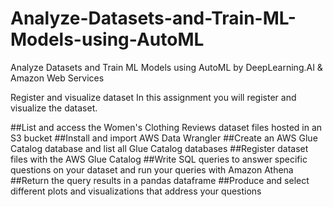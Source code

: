 # Analyze-Datasets-and-Train-ML-Models-using-AutoML
Analyze Datasets and Train ML Models using AutoML by DeepLearning.AI &amp; Amazon Web Services

Register and visualize dataset
In this assignment you will register and visualize the dataset.

##List and access the Women's Clothing Reviews dataset files hosted in an S3 bucket
##Install and import AWS Data Wrangler
##Create an AWS Glue Catalog database and list all Glue Catalog databases
##Register dataset files with the AWS Glue Catalog
##Write SQL queries to answer specific questions on your dataset and run your queries with Amazon Athena
##Return the query results in a pandas dataframe
##Produce and select different plots and visualizations that address your questions
